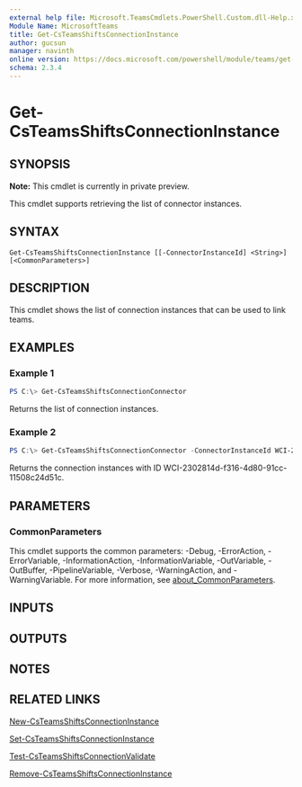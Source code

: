 ```yaml
---
external help file: Microsoft.TeamsCmdlets.PowerShell.Custom.dll-Help.xml
Module Name: MicrosoftTeams
title: Get-CsTeamsShiftsConnectionInstance
author: gucsun
manager: navinth
online version: https://docs.microsoft.com/powershell/module/teams/get-csteamsshiftsconnectioninstance
schema: 2.3.4
---
```


# Get-CsTeamsShiftsConnectionInstance

## SYNOPSIS

**Note:** This cmdlet is currently in private preview.

This cmdlet supports retrieving the list of connector instances.

## SYNTAX

```
Get-CsTeamsShiftsConnectionInstance [[-ConnectorInstanceId] <String>] [<CommonParameters>]
```

## DESCRIPTION

This cmdlet shows the list of connection instances that can be used to link teams.

## EXAMPLES

### Example 1
```powershell
PS C:\> Get-CsTeamsShiftsConnectionConnector
```

Returns the list of connection instances.

### Example 2
```powershell
PS C:\> Get-CsTeamsShiftsConnectionConnector -ConnectorInstanceId WCI-2302814d-f316-4d80-91cc-11508c24d51c
```

Returns the connection instances with ID WCI-2302814d-f316-4d80-91cc-11508c24d51c.

## PARAMETERS

### CommonParameters
This cmdlet supports the common parameters: -Debug, -ErrorAction, -ErrorVariable, -InformationAction, -InformationVariable, -OutVariable, -OutBuffer, -PipelineVariable, -Verbose, -WarningAction, and -WarningVariable. For more information, see [about_CommonParameters](https://go.microsoft.com/fwlink/?LinkID=113216).

## INPUTS

## OUTPUTS

## NOTES

## RELATED LINKS

[New-CsTeamsShiftsConnectionInstance](New-CsTeamsShiftsConnectionInstance.md)

[Set-CsTeamsShiftsConnectionInstance](Set-CsTeamsShiftsConnectionInstance.md)

[Test-CsTeamsShiftsConnectionValidate](Test-CsTeamsShiftsConnectionValidate.md)

[Remove-CsTeamsShiftsConnectionInstance](Remove-CsTeamsShiftsConnectionInstance.md)

